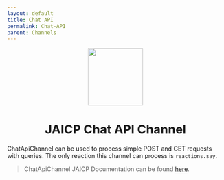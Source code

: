 ```yaml
---
layout: default
title: Chat API
permalink: Chat-API
parent: Channels
---
```


<p align="center">
    <img src="/assets/images/channels/jaicp.svg" width="128" height="134"/>
</p>

<h1 align="center">JAICP Chat API Channel</h1>

ChatApiChannel can be used to process simple POST and GET requests with queries. 
The only reaction this channel can process is `reactions.say`.

> ChatApiChannel JAICP Documentation can be found [here](https://help.just-ai.com/#/docs/en/api/chat_api).
